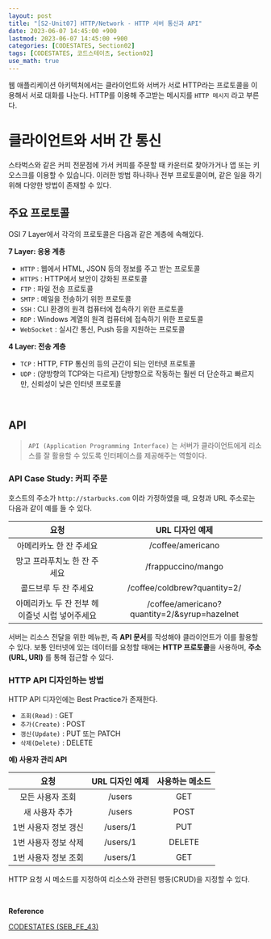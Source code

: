 ```yaml
---
layout: post
title: "[S2-Unit07] HTTP/Network - HTTP 서버 통신과 API"
date: 2023-06-07 14:45:00 +900
lastmod: 2023-06-07 14:45:00 +900
categories: [CODESTATES, Section02]
tags: [CODESTATES, 코드스테이츠, Section02]
use_math: true
---
```


웹 애플리케이션 아키텍처에서는 클라이언트와 서버가 서로 HTTP라는 프로토콜을 이용해서 서로 대화를 나눈다. HTTP를 이용해 주고받는 메시지를 `HTTP 메시지` 라고 부른다.

# 클라이언트와 서버 간 통신
스타벅스와 같은 커피 전문점에 가서 커피를 주문할 때 카운터로 찾아가거나 앱 또는 키오스크를 이용할 수 있습니다. 이러한 방법 하나하나 전부 프로토콜이며, 같은 일을 하기 위해 다양한 방법이 존재할 수 있다.

## 주요 프로토콜
OSI 7 Layer에서 각각의 프로토콜은 다음과 같은 계층에 속해있다.

**7 Layer: 응용 계층**
- `HTTP` : 웹에서 HTML, JSON 등의 정보를 주고 받는 프로토콜
- `HTTPS` : HTTP에서 보안이 강화된 프로토콜
- `FTP` : 파일 전송 프로토콜
- `SMTP` : 메일을 전송하기 위한 프로토콜
- `SSH` : CLI 환경의 원격 컴퓨터에 접속하기 위한 프로토콜
- `RDP` : Windows 계열의 원격 컴퓨터에 접속하기 위한 프로토콜
- `WebSocket` : 실시간 통신, Push 등을 지원하는 프로토콜

**4 Layer: 전송 계층**
- `TCP` : HTTP, FTP 통신의 등의 근간이 되는 인터넷 프로토콜
- `UDP` : (양방향의 TCP와는 다르게) 단방향으로 작동하는 훨씬 더 단순하고 빠르지만, 신뢰성이 낮은 인터넷 프로토콜

<br>

## API

> `API (Application Programming Interface)` 는 서버가 클라이언트에게 리소스를 잘 활용할 수 있도록 인터페이스를 제공해주는 역할이다.

### API Case Study: 커피 주문

호스트의 주소가 `http://starbucks.com` 이라 가정하였을 때, 요청과 URL 주소로는 다음과 같이 예를 들 수 있다.

| **요청** | **URL 디자인 예제** |
| :---: | :---: |
| 아메리카노 한 잔 주세요 | /coffee/americano |
| 망고 프라푸치노 한 잔 주세요 | /frappuccino/mango |
| 콜드브루 두 잔 주세요 | /coffee/coldbrew?quantity=2/ |
| 아메리카노 두 잔 전부 헤이즐넛 시럽 넣어주세요 | /coffee/americano?quantity=2/&syrup=hazelnet |

서버는 리소스 전달을 위한 메뉴판, 즉 **API 문서**를 작성해야 클라이언트가 이를 활용할 수 있다. 보통 인터넷에 있는 데이터를 요청할 때에는 **HTTP 프로토콜**을 사용하며, **주소(URL, URI)** 를 통해 접근할 수 있다.

### HTTP API 디자인하는 방법

HTTP API 디자인에는 Best Practice가 존재한다.

- `조회(Read)` : GET
- `추가(Create)` : POST
- `갱신(Update)` : PUT 또는 PATCH
- `삭제(Delete)` : DELETE

**예) 사용자 관리 API**

| **요청** | **URL 디자인 예제** | **사용하는 메소드** |
| :---: | :---: | :---: |
| 모든 사용자 조회 | /users | GET |
| 새 사용자 추가 | /users | POST |
| 1번 사용자 정보 갱신 | /users/1 | PUT |
| 1번 사용자 정보 삭제 | /users/1 | DELETE |
| 1번 사용자 정보 조회 | /users/1 | GET |

HTTP 요청 시 메소드를 지정하여 리소스와 관련된 행동(CRUD)을 지정할 수 있다.

<br>

**Reference**

[CODESTATES (SEB_FE_43)](https://www.codestates.com/)
